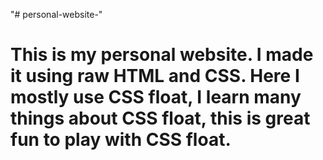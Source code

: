 "# personal-website-" 
<h1>This is my personal website. I made it using raw HTML and CSS. Here I mostly use CSS float, I learn many things about CSS float, this is great fun to play with CSS float.</h2>

